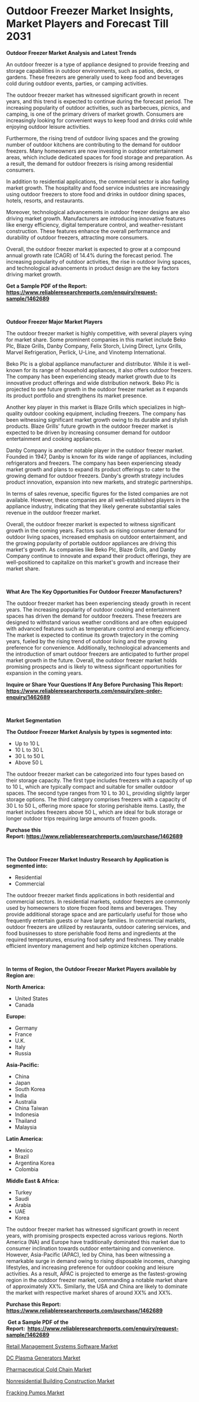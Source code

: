 <p><h1>Outdoor Freezer Market Insights, Market Players and Forecast Till 2031</h1></p><p><strong>Outdoor Freezer Market Analysis and Latest Trends</strong></p>
<p><p>An outdoor freezer is a type of appliance designed to provide freezing and storage capabilities in outdoor environments, such as patios, decks, or gardens. These freezers are generally used to keep food and beverages cold during outdoor events, parties, or camping activities.</p><p>The outdoor freezer market has witnessed significant growth in recent years, and this trend is expected to continue during the forecast period. The increasing popularity of outdoor activities, such as barbecues, picnics, and camping, is one of the primary drivers of market growth. Consumers are increasingly looking for convenient ways to keep food and drinks cold while enjoying outdoor leisure activities.</p><p>Furthermore, the rising trend of outdoor living spaces and the growing number of outdoor kitchens are contributing to the demand for outdoor freezers. Many homeowners are now investing in outdoor entertainment areas, which include dedicated spaces for food storage and preparation. As a result, the demand for outdoor freezers is rising among residential consumers.</p><p>In addition to residential applications, the commercial sector is also fueling market growth. The hospitality and food service industries are increasingly using outdoor freezers to store food and drinks in outdoor dining spaces, hotels, resorts, and restaurants.</p><p>Moreover, technological advancements in outdoor freezer designs are also driving market growth. Manufacturers are introducing innovative features like energy efficiency, digital temperature control, and weather-resistant construction. These features enhance the overall performance and durability of outdoor freezers, attracting more consumers.</p><p>Overall, the outdoor freezer market is expected to grow at a compound annual growth rate (CAGR) of 14.4% during the forecast period. The increasing popularity of outdoor activities, the rise in outdoor living spaces, and technological advancements in product design are the key factors driving market growth.</p></p>
<p><strong>Get a Sample PDF of the Report:&nbsp; <a href="https://www.reliableresearchreports.com/enquiry/request-sample/1462689">https://www.reliableresearchreports.com/enquiry/request-sample/1462689</a></strong></p>
<p>&nbsp;</p>
<p><strong>Outdoor Freezer Major Market Players</strong></p>
<p><p>The outdoor freezer market is highly competitive, with several players vying for market share. Some prominent companies in this market include Beko Plc, Blaze Grills, Danby Company, Felix Storch, Living Direct, Lynx Grills, Marvel Refrigeration, Perlick, U-Line, and Vinotemp International. </p><p>Beko Plc is a global appliance manufacturer and distributor. While it is well-known for its range of household appliances, it also offers outdoor freezers. The company has been experiencing steady market growth due to its innovative product offerings and wide distribution network. Beko Plc is projected to see future growth in the outdoor freezer market as it expands its product portfolio and strengthens its market presence.</p><p>Another key player in this market is Blaze Grills which specializes in high-quality outdoor cooking equipment, including freezers. The company has been witnessing significant market growth owing to its durable and stylish products. Blaze Grills' future growth in the outdoor freezer market is expected to be driven by increasing consumer demand for outdoor entertainment and cooking appliances.</p><p>Danby Company is another notable player in the outdoor freezer market. Founded in 1947, Danby is known for its wide range of appliances, including refrigerators and freezers. The company has been experiencing steady market growth and plans to expand its product offerings to cater to the growing demand for outdoor freezers. Danby's growth strategy includes product innovation, expansion into new markets, and strategic partnerships.</p><p>In terms of sales revenue, specific figures for the listed companies are not available. However, these companies are all well-established players in the appliance industry, indicating that they likely generate substantial sales revenue in the outdoor freezer market.</p><p>Overall, the outdoor freezer market is expected to witness significant growth in the coming years. Factors such as rising consumer demand for outdoor living spaces, increased emphasis on outdoor entertainment, and the growing popularity of portable outdoor appliances are driving this market's growth. As companies like Beko Plc, Blaze Grills, and Danby Company continue to innovate and expand their product offerings, they are well-positioned to capitalize on this market's growth and increase their market share.</p></p>
<p>&nbsp;</p>
<p><strong>What Are The Key Opportunities For Outdoor Freezer Manufacturers?</strong></p>
<p><p>The outdoor freezer market has been experiencing steady growth in recent years. The increasing popularity of outdoor cooking and entertainment spaces has driven the demand for outdoor freezers. These freezers are designed to withstand various weather conditions and are often equipped with advanced features such as temperature control and energy efficiency. The market is expected to continue its growth trajectory in the coming years, fueled by the rising trend of outdoor living and the growing preference for convenience. Additionally, technological advancements and the introduction of smart outdoor freezers are anticipated to further propel market growth in the future. Overall, the outdoor freezer market holds promising prospects and is likely to witness significant opportunities for expansion in the coming years.</p></p>
<p><strong>Inquire or Share Your Questions If Any Before Purchasing This Report: <a href="https://www.reliableresearchreports.com/enquiry/pre-order-enquiry/1462689">https://www.reliableresearchreports.com/enquiry/pre-order-enquiry/1462689</a></strong></p>
<p>&nbsp;</p>
<p><strong>Market Segmentation</strong></p>
<p><strong>The Outdoor Freezer Market Analysis by types is segmented into:</strong></p>
<p><ul><li>Up to 10 L</li><li>10 L to 30 L</li><li>30 L to 50 L</li><li>Above 50 L</li></ul></p>
<p><p>The outdoor freezer market can be categorized into four types based on their storage capacity. The first type includes freezers with a capacity of up to 10 L, which are typically compact and suitable for smaller outdoor spaces. The second type ranges from 10 L to 30 L, providing slightly larger storage options. The third category comprises freezers with a capacity of 30 L to 50 L, offering more space for storing perishable items. Lastly, the market includes freezers above 50 L, which are ideal for bulk storage or longer outdoor trips requiring large amounts of frozen goods.</p></p>
<p><strong>Purchase this Report:&nbsp;<a href="https://www.reliableresearchreports.com/purchase/1462689">https://www.reliableresearchreports.com/purchase/1462689</a></strong></p>
<p>&nbsp;</p>
<p><strong>The Outdoor Freezer Market Industry Research by Application is segmented into:</strong></p>
<p><ul><li>Residential</li><li>Commercial</li></ul></p>
<p><p>The outdoor freezer market finds applications in both residential and commercial sectors. In residential markets, outdoor freezers are commonly used by homeowners to store frozen food items and beverages. They provide additional storage space and are particularly useful for those who frequently entertain guests or have large families. In commercial markets, outdoor freezers are utilized by restaurants, outdoor catering services, and food businesses to store perishable food items and ingredients at the required temperatures, ensuring food safety and freshness. They enable efficient inventory management and help optimize kitchen operations.</p></p>
<p>&nbsp;</p>
<p><strong>In terms of Region, the Outdoor Freezer Market Players available by Region are:</strong></p>
<p>
    <p> <strong> North America: </strong>
        <ul>
            <li>United States</li>
            <li>Canada</li>
        </ul>
        </p> 
    <p> <strong> Europe: </strong>
        <ul>
            <li>Germany</li>
            <li>France</li>
            <li>U.K.</li>
            <li>Italy</li>
            <li>Russia</li>
        </ul>
        </p> 
    <p> <strong> Asia-Pacific: </strong>
        <ul>
            <li>China</li>
            <li>Japan</li>
            <li>South Korea</li>
            <li>India</li>
            <li>Australia</li>
            <li>China Taiwan</li>
            <li>Indonesia</li>
            <li>Thailand</li>
            <li>Malaysia</li>
        </ul>
        </p> 
    <p> <strong> Latin America: </strong>
        <ul>
            <li>Mexico</li>
            <li>Brazil</li>
            <li>Argentina Korea</li>
            <li>Colombia</li>
        </ul>
        </p> 
    <p> <strong> Middle East & Africa: </strong>
        <ul>
            <li>Turkey</li>
            <li>Saudi</li>
            <li>Arabia</li>
            <li>UAE</li>
            <li>Korea</li>
        </ul>
    </p>
    </p>
<p><p>The outdoor freezer market has witnessed significant growth in recent years, with promising prospects expected across various regions. North America (NA) and Europe have traditionally dominated this market due to consumer inclination towards outdoor entertaining and convenience. However, Asia-Pacific (APAC), led by China, has been witnessing a remarkable surge in demand owing to rising disposable incomes, changing lifestyles, and increasing preference for outdoor cooking and leisure activities. As a result, APAC is projected to emerge as the fastest-growing region in the outdoor freezer market, commanding a notable market share of approximately XX%. Similarly, the USA and China are likely to dominate the market with respective market shares of around XX% and XX%.</p></p>
<p><strong>Purchase this Report: <a href="https://www.reliableresearchreports.com/purchase/1462689">https://www.reliableresearchreports.com/purchase/1462689</a></strong></p>
<p>&nbsp;<strong>Get a Sample PDF of the Report:&nbsp;&nbsp;<a href="https://www.reliableresearchreports.com/enquiry/request-sample/1462689">https://www.reliableresearchreports.com/enquiry/request-sample/1462689</a></strong></p>
<p><strong></strong></p>
<p><p><a href="https://medium.com/@marieramos20/retail-management-systems-software-market-research-report-its-history-and-forecast-2023-to-2030-08c2577ddfd5">Retail Management Systems Software Market</a></p><p><a href="https://github.com/PeterParrish5/Market-Research-Report-List-2/blob/main/dc-plasma-generators-market.md">DC Plasma Generators Market</a></p><p><a href="https://medium.com/@marieramos20/pharmaceutical-cold-chain-market-trends-and-market-analysis-forecasted-for-period-2023-2030-4b60810c0744">Pharmaceutical Cold Chain Market</a></p><p><a href="https://medium.com/@marieramos20/nonresidential-building-construction-market-outlook-industry-overview-and-forecast-2023-to-2030-71e261156638">Nonresidential Building Construction Market</a></p><p><a href="https://github.com/CliffMedina6/Market-Research-Report-List-2/blob/main/fracking-pumps-market.md">Fracking Pumps Market</a></p></p>